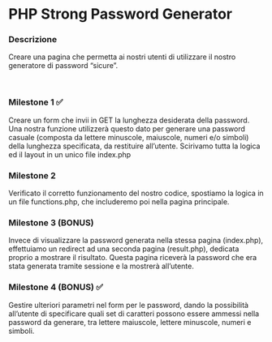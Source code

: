 # PHP Strong Password Generator

### Descrizione
Creare una pagina che permetta ai nostri utenti di utilizzare il nostro generatore di password “sicure”.

<br>

### Milestone 1 ✅
Creare un form che invii in GET la lunghezza desiderata della password. Una nostra funzione utilizzerà questo dato per generare una password casuale (composta da lettere minuscole, maiuscole, numeri e/o simboli) della lunghezza specificata, da restituire all’utente.
Scirivamo tutta la logica ed il layout in un unico file index.php

### Milestone 2 
Verificato il corretto funzionamento del nostro codice, spostiamo la logica in un file functions.php, che includeremo poi nella pagina principale.

### Milestone 3 (BONUS) 
Invece di visualizzare la password generata nella stessa pagina (index.php), effettuiamo un redirect ad una seconda pagina (result.php), dedicata proprio a mostrare il risultato. Questa pagina riceverà la password che era stata generata tramite sessione e la mostrerà all’utente.

### Milestone 4 (BONUS) ✅
Gestire ulteriori parametri nel form per le password, dando la possibilità all’utente di specificare quali set di caratteri possono essere ammessi nella password da generare, tra lettere maiuscole, lettere minuscole, numeri e simboli.
